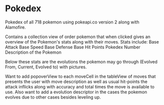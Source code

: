 # Pokedex
Pokedex of all 718 pokemon using pokeapi.co version 2 along with Alamofire.


Contains a collection view of order pokemon that when clicked gives an overview of the Pokemon's stats along with their moves.
Stats include:
Base Attack
Base Speed
Base Defense
Base Hit Points
Pokedex Number
Description of the Pokemon

Below these stats are the evolutions the pokemon may go through (Evolved From, Current, Evolved to) with pictures.



Want to add popoverView to each moveCell in the tableView of moves that presents the user with move description as well as usual hit-points
the attack inflicks along with accuracy and total times the move is available to use. Also want to add a evolution descriptor in the cases
the pokemon evolves due to other cases besides leveling up.
